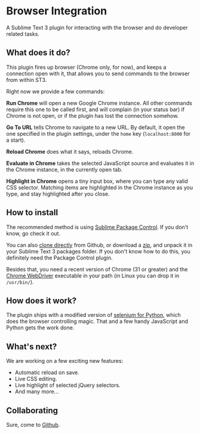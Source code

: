 Browser Integration
===================

A Sublime Text 3 plugin for interacting with the
browser and do developer related tasks.


What does it do?
----------------

This plugin fires up browser (Chrome only, for now),
and keeps a connection open with it, that allows you
to send commands to the browser from within ST3.

Right now we provide a few commands:

**Run Chrome** will open a new Google Chrome instance.
All other commands require this one to be called first,
and will complain (in your status bar) if Chrome is not
open, or if the plugin has lost the connection somehow.

**Go To URL** tells Chrome to navigate to a new URL.
By default, it open the one specified in the plugin settings,
under the `home` key (`localhost:8000` for a start).

**Reload Chrome** does what it says, reloads Chrome.

**Evaluate in Chrome** takes the selected JavaScript source
and evaluates it in the Chrome instance, in the currently
open tab.

**Highlight in Chrome** opens a tiny input box, where you
can type any valid CSS selector. Matching items are highlighted
in the Chrome instance as you type, and stay highlighted
after you close.


How to install
--------------

The recommended method is using [Sublime Package Control](https://sublime.wbond.net).
If you don't know, go check it out.

You can also [clone directly](https://github.com/apiad/sublime-browser-integration.git)
from Github, or download a [zip](https://github.com/apiad/sublime-browser-integration/archive/master.zip),
and unpack it in your Sublime Text 3 packages folder. If you don't know how to do
this, you definitely need the Package Control plugin.

Besides that, you need a recent version of Chrome (31 or greater) and the
[Chrome WebDriver](http://chromedriver.storage.googleapis.com/index.html)
executable in your path (in Linux you can drop it in `/usr/bin/`).


How does it work?
-----------------

The plugin ships with a modified version of
[selenium for Python](https://pypi.python.org/pypi/selenium),
which does the browser controlling magic. That and a few handy JavaScript
and Python gets the work done.


What's next?
------------

We are working on a few exciting new features:

* Automatic reload on save.
* Live CSS editing.
* Live highlight of selected jQuery selectors.
* And many more...


Collaborating
-------------

Sure, come to [Github]().
